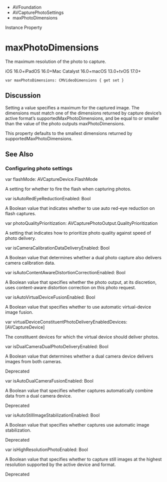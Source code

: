

- AVFoundation
- AVCapturePhotoSettings
-  maxPhotoDimensions 

Instance Property

# maxPhotoDimensions

The maximum resolution of the photo to capture.

iOS 16.0+iPadOS 16.0+Mac Catalyst 16.0+macOS 13.0+tvOS 17.0+

``` source
var maxPhotoDimensions: CMVideoDimensions { get set }
```

## Discussion

Setting a value specifies a maximum for the captured image. The dimensions must match one of the dimensions returned by capture device’s active format’s supportedMaxPhotoDimensions, and be equal to or smaller than the value of the photo outputs maxPhotoDimensions.

This property defaults to the smallest dimensions returned by supportedMaxPhotoDimensions.

## See Also

### Configuring photo settings

var flashMode: AVCaptureDevice.FlashMode

A setting for whether to fire the flash when capturing photos.

var isAutoRedEyeReductionEnabled: Bool

A Boolean value that indicates whether to use auto red-eye reduction on flash captures.

var photoQualityPrioritization: AVCapturePhotoOutput.QualityPrioritization

A setting that indicates how to prioritize photo quality against speed of photo delivery.

var isCameraCalibrationDataDeliveryEnabled: Bool

A Boolean value that determines whether a dual photo capture also delivers camera calibration data.

var isAutoContentAwareDistortionCorrectionEnabled: Bool

A Boolean value that specifies whether the photo output, at its discretion, uses content-aware distortion correction on this photo request.

var isAutoVirtualDeviceFusionEnabled: Bool

A Boolean value that specifies whether to use automatic virtual-device image fusion.

var virtualDeviceConstituentPhotoDeliveryEnabledDevices: [AVCaptureDevice]

The constituent devices for which the virtual device should deliver photos.

var isDualCameraDualPhotoDeliveryEnabled: Bool

A Boolean value that determines whether a dual camera device delivers images from both cameras.

Deprecated

var isAutoDualCameraFusionEnabled: Bool

A Boolean value that specifies whether captures automatically combine data from a dual camera device.

Deprecated

var isAutoStillImageStabilizationEnabled: Bool

A Boolean value that specifies whether captures use automatic image stabilization.

Deprecated

var isHighResolutionPhotoEnabled: Bool

A Boolean value that specifies whether to capture still images at the highest resolution supported by the active device and format.

Deprecated

